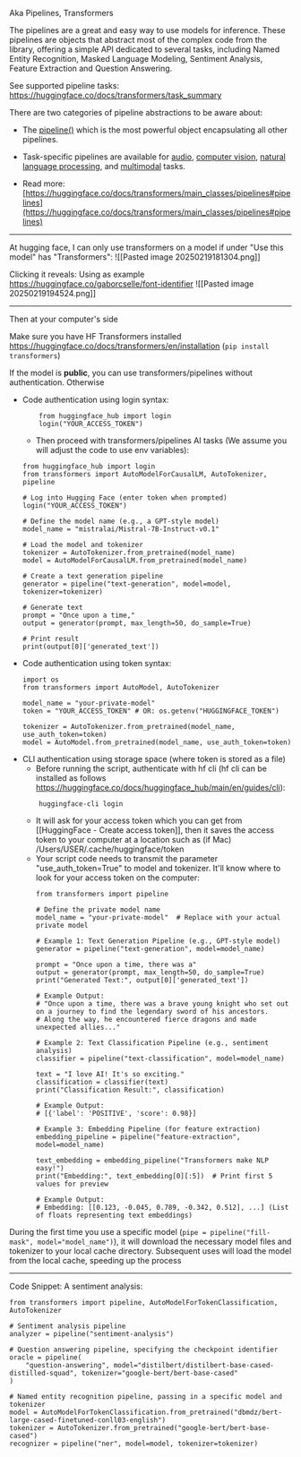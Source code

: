 Aka Pipelines, Transformers

The pipelines are a great and easy way to use models for inference. These pipelines are objects that abstract most of the complex code from the library, offering a simple API dedicated to several tasks, including Named Entity Recognition, Masked Language Modeling, Sentiment Analysis, Feature Extraction and Question Answering.

See supported pipeline tasks:
https://huggingface.co/docs/transformers/task_summary

There are two categories of pipeline abstractions to be aware about:
- The [pipeline()](https://huggingface.co/docs/transformers/v4.49.0/en/main_classes/pipelines#transformers.pipeline) which is the most powerful object encapsulating all other pipelines.
- Task-specific pipelines are available for [audio](https://huggingface.co/docs/transformers/main_classes/pipelines#audio), [computer vision](https://huggingface.co/docs/transformers/main_classes/pipelines#computer-vision), [natural language processing](https://huggingface.co/docs/transformers/main_classes/pipelines#natural-language-processing), and [multimodal](https://huggingface.co/docs/transformers/main_classes/pipelines#multimodal) tasks.
  
- Read more: [https://huggingface.co/docs/transformers/main_classes/pipelines#pipelines](https://huggingface.co/docs/transformers/main_classes/pipelines#pipelines)

---

At hugging face, I can only use transformers on a model if under "Use this model" has "Transformers":
![[Pasted image 20250219181304.png]]

Clicking it reveals:
Using as example https://huggingface.co/gaborcselle/font-identifier
![[Pasted image 20250219194524.png]]


---

Then at your computer's side

Make sure you have HF Transformers installed https://huggingface.co/docs/transformers/en/installation (`pip install transformers`)

If the model is **public**, you can use transformers/pipelines without authentication. Otherwise
- Code authentication using login syntax:
  ```
	  from huggingface_hub import login  
	  login("YOUR_ACCESS_TOKEN")
	```
	- Then proceed with transformers/pipelines AI tasks (We assume you will adjust the code to use env variables):
	```
	from huggingface_hub import login
	from transformers import AutoModelForCausalLM, AutoTokenizer, pipeline
	
	# Log into Hugging Face (enter token when prompted)
	login("YOUR_ACCESS_TOKEN")
	
	# Define the model name (e.g., a GPT-style model)
	model_name = "mistralai/Mistral-7B-Instruct-v0.1"
	
	# Load the model and tokenizer
	tokenizer = AutoTokenizer.from_pretrained(model_name)
	model = AutoModelForCausalLM.from_pretrained(model_name)
	
	# Create a text generation pipeline
	generator = pipeline("text-generation", model=model, tokenizer=tokenizer)
	
	# Generate text
	prompt = "Once upon a time,"
	output = generator(prompt, max_length=50, do_sample=True)
	
	# Print result
	print(output[0]['generated_text'])
	```
- Code authentication using token syntax:
	```
	import os
	from transformers import AutoModel, AutoTokenizer
	
	model_name = "your-private-model"
	token = "YOUR_ACCESS_TOKEN" # OR: os.getenv("HUGGINGFACE_TOKEN")
	
	tokenizer = AutoTokenizer.from_pretrained(model_name, use_auth_token=token)
	model = AutoModel.from_pretrained(model_name, use_auth_token=token)
	```
- CLI authentication using storage space (where token is stored as a file)
	- Before running the script, authenticate with hf cli (hf cli can be installed as follows https://huggingface.co/docs/huggingface_hub/main/en/guides/cli):
  ```
	  huggingface-cli login
	```
	- It will ask for your access token which you can get from [[HuggingFace - Create access token]], then it saves the access token to your computer at a location such as (if Mac) /Users/USER/.cache/huggingface/token
	- Your script code needs to transmit the parameter "use_auth_token=True" to model and tokenizer. It'll know where to look for your access token on the computer:
		```
		from transformers import pipeline
		
		# Define the private model name
		model_name = "your-private-model"  # Replace with your actual private model
		
		# Example 1: Text Generation Pipeline (e.g., GPT-style model)
		generator = pipeline("text-generation", model=model_name)
		
		prompt = "Once upon a time, there was a"
		output = generator(prompt, max_length=50, do_sample=True)
		print("Generated Text:", output[0]['generated_text'])
		
		# Example Output:
		# "Once upon a time, there was a brave young knight who set out on a journey to find the legendary sword of his ancestors. 
		# Along the way, he encountered fierce dragons and made unexpected allies..."
		
		# Example 2: Text Classification Pipeline (e.g., sentiment analysis)
		classifier = pipeline("text-classification", model=model_name)
		
		text = "I love AI! It's so exciting."
		classification = classifier(text)
		print("Classification Result:", classification)
		
		# Example Output:
		# [{'label': 'POSITIVE', 'score': 0.98}]
		
		# Example 3: Embedding Pipeline (for feature extraction)
		embedding_pipeline = pipeline("feature-extraction", model=model_name)
		
		text_embedding = embedding_pipeline("Transformers make NLP easy!")
		print("Embedding:", text_embedding[0][:5])  # Print first 5 values for preview
		
		# Example Output:
		# Embedding: [[0.123, -0.045, 0.789, -0.342, 0.512], ...] (List of floats representing text embeddings)
		```


During the first time you use a specific model (`pipe = pipeline("fill-mask", model="model_name")`), it will download the necessary model files and tokenizer to your local cache directory. Subsequent uses will load the model from the local cache, speeding up the process

---

Code Snippet: A sentiment analysis:
```
from transformers import pipeline, AutoModelForTokenClassification, AutoTokenizer  
  
# Sentiment analysis pipeline  
analyzer = pipeline("sentiment-analysis")  
  
# Question answering pipeline, specifying the checkpoint identifier  
oracle = pipeline(  
    "question-answering", model="distilbert/distilbert-base-cased-distilled-squad", tokenizer="google-bert/bert-base-cased"  
)  
  
# Named entity recognition pipeline, passing in a specific model and tokenizer  
model = AutoModelForTokenClassification.from_pretrained("dbmdz/bert-large-cased-finetuned-conll03-english")  
tokenizer = AutoTokenizer.from_pretrained("google-bert/bert-base-cased")  
recognizer = pipeline("ner", model=model, tokenizer=tokenizer)
```